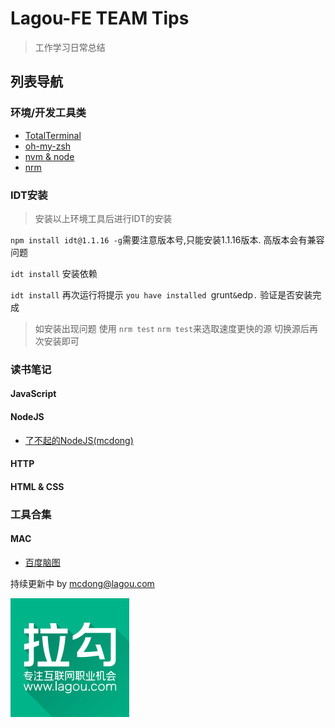 # Lagou-FE TEAM Tips

> 工作学习日常总结

## 列表导航

### 环境/开发工具类
* [TotalTerminal](./ToolsAndSetting/TotalTerminal.md)
* [oh-my-zsh](./ToolsAndSetting/oh-my-zsh.md)
* [nvm & node](./ToolsAndSetting/nvm.md)
* [nrm](./ToolsAndSetting/nrm.md)

### IDT安装
> 安装以上环境工具后进行IDT的安装

`npm install idt@1.1.16 -g`需要注意版本号,只能安装1.1.16版本. 高版本会有兼容问题

`idt install` 安装依赖

`idt install` 再次运行将提示 `you have installed `grunt` & `edp`.` 验证是否安装完成

> 如安装出现问题 使用 ```nrm test``` ```nrm test```来选取速度更快的源 切换源后再次安装即可

### 读书笔记

#### JavaScript

#### NodeJS

* [了不起的NodeJS(mcdong)](./readingNotes/the-great-nodejs.md)

#### HTTP

#### HTML & CSS

### 工具合集

#### MAC

* [百度脑图](http://naotu.baidu.com)

持续更新中 by <mcdong@lagou.com>

[![拉勾网](./img/logo.png "lagou.com")](http://lagou.com)
